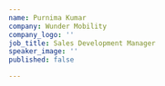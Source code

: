 ```yaml
---
name: Purnima Kumar
company: Wunder Mobility
company_logo: ''
job_title: Sales Development Manager
speaker_image: ''
published: false

---
```

